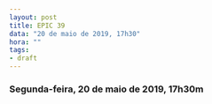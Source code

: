 ```yaml
---
layout: post
title: EPIC 39
data: "20 de maio de 2019, 17h30"
hora: ""
tags:
- draft
---
```



### Segunda-feira, 20 de maio de 2019, 17h30m